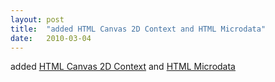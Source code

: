 ```yaml
---
layout: post
title:  "added HTML Canvas 2D Context and HTML Microdata"
date:   2010-03-04
---
```


added <a href="http://dret.typepad.com/dretblog/2010/03/html5-canvas-2d-context.html">HTML Canvas 2D Context</a> and <a href="http://dret.typepad.com/dretblog/2010/03/html5-microdata.html">HTML Microdata</a>